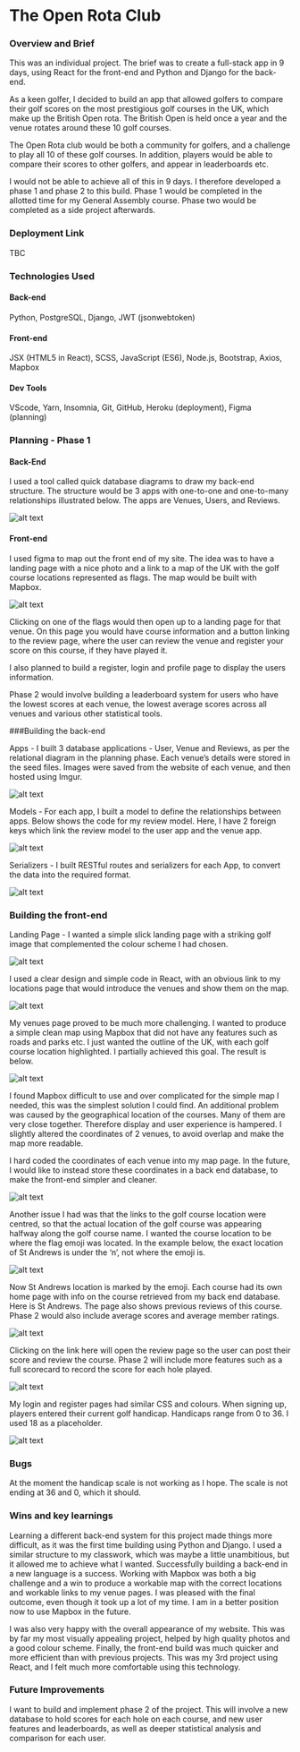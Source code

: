 # The Open Rota Club

### Overview and Brief

This was an individual project. The brief was to create a full-stack app in 9 days, using React for the front-end and Python and Django for the back-end.

As a keen golfer, I decided to build an app that allowed golfers to compare their golf scores on the most prestigious golf courses in the UK, which make up the British Open rota. The British Open is held once a year and the venue rotates around these 10 golf courses.

The Open Rota club would be both a community for golfers, and a challenge to play all 10 of these golf courses. In addition, players would be able to compare their scores to other golfers, and appear in leaderboards etc.

I would not be able to achieve all of this in 9 days. I therefore developed a phase 1 and phase 2 to this build. Phase 1 would be completed in the allotted time for my General Assembly course. Phase two would be completed as a side project afterwards.


### Deployment Link
TBC


### Technologies Used

#### Back-end
Python, PostgreSQL, Django, JWT (jsonwebtoken)

#### Front-end
JSX (HTML5 in React), SCSS, JavaScript (ES6), Node.js, Bootstrap, Axios, Mapbox

#### Dev Tools
VScode, Yarn, Insomnia, Git, GitHub, Heroku (deployment), Figma (planning)
 
### Planning - Phase 1

#### Back-End

I used a tool called quick database diagrams to draw my back-end structure. The structure would be 3 apps with one-to-one and one-to-many relationships illustrated below. The apps are Venues, Users, and Reviews. 


![alt text](/client/assets/project4-1.png)


#### Front-end

I used figma to map out the front end of my site. The idea was to have a landing page with a nice photo and a link to a map of the UK with the golf course locations represented as flags. The map would be built with Mapbox.


![alt text](/client/assets/project4-2.png)


Clicking on one of the flags would then open up to a landing page for that venue. On this page you would have course information and a button linking to the review page, where the user can review the venue and register your score on this course, if they have played it. 

I also planned to build a register, login and profile page to display the users information.

Phase 2 would involve building a leaderboard system for users who have the lowest scores at each venue, the lowest average scores across all venues and various other statistical tools.


###Building the back-end 

Apps - I built 3 database applications - User, Venue and Reviews, as per the relational diagram in the planning phase. Each venue’s details were stored in the seed files. Images were saved from the website of each venue, and then hosted using Imgur. 


![alt text](/client/assets/project4-3.png)


Models - For each app, I built a model to define the relationships between apps. Below shows the code for my review model. Here, I have 2 foreign keys which link the review model to the user app and the venue app.


![alt text](/client/assets/project4-4.png)


Serializers - I built RESTful routes and serializers for each App, to convert the data into the required format. 


![alt text](/client/assets/project4-5.png)

 
### Building the front-end

Landing Page - I wanted a simple slick landing page with a striking golf image that complemented the colour scheme I had chosen. 


![alt text](/client/assets/project4-6.png)


I used a clear design and simple code in React, with an obvious link to my locations page that would introduce the venues and show them on the map.


![alt text](/client/assets/project4-7.png)


My venues page proved to be much more challenging. I wanted to produce a simple clean map using Mapbox that did not have any features such as roads and parks etc. I just wanted the outline of the UK, with each golf course location highlighted. I partially achieved this goal. The result is below.


![alt text](/client/assets/project4-8.png)


I found Mapbox difficult to use and over complicated for the simple map I needed, this was the simplest solution I could find.
An additional problem was caused by the geographical location of the courses. Many of them are very close together. Therefore display and user experience is hampered. I slightly altered the coordinates of 2 venues, to avoid overlap and make the map more readable. 

I hard coded the coordinates of each venue into my map page. In the future, I would like to instead store these coordinates in a back end database, to make the front-end simpler and cleaner. 


![alt text](/client/assets/project4-9.png)


Another issue I had was that the links to the golf course location were centred, so that the actual location of the golf course was appearing halfway along the golf course name. I wanted the course location to be where the flag emoji was located. In the example below, the exact location of St Andrews is under the ‘n’, not where the emoji is.


![alt text](/client/assets/project4-10.png)


Now St Andrews location is marked by the emoji. 
Each course had its own home page with info on the course retrieved from my back end database. Here is St Andrews. The page also shows previous reviews of this course. Phase 2 would also include average scores and average member ratings. 


![alt text](/client/assets/project4-11.png)


Clicking on the link here will open the review page so the user can post their score and review the course. Phase 2 will include more features such as a full scorecard to record the score for each hole played. 


![alt text](/client/assets/project4-12.png)


My login and register pages had similar CSS and colours. When signing up, players entered their current golf handicap. Handicaps range from 0 to 36. I used 18 as a placeholder.


![alt text](/client/assets/project4-13.png)


### Bugs

At the moment the handicap scale is not working as I hope. The scale is not ending at 36 and 0, which it should. 
 
### Wins and key learnings

Learning a different back-end system for this project made things more difficult, as it was the first time building using Python and Django. I used a similar structure to my classwork, which was maybe a little unambitious, but it allowed me to achieve what I wanted. Successfully building a back-end in a new language is a success.
Working with Mapbox was both a big challenge and a win to produce a workable map with the correct locations and workable links to my venue pages. I was pleased with the final outcome, even though it took up a lot of my time. I am in a better position now to use Mapbox in the future.

I was also very happy with the overall appearance of my website. This was by far my most visually appealing project, helped by high quality photos and a good colour scheme. 
Finally, the front-end build was much quicker and more efficient than with previous projects. This was my 3rd project using React, and I felt much more comfortable using this technology.
 
### Future Improvements

I want to build and implement phase 2 of the project. This will involve a new database to hold scores for each hole on each course, and new user features and leaderboards, as well as deeper statistical analysis and comparison for each user. 
